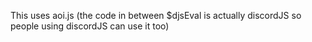 This uses aoi.js (the code in between $djsEval is actually discordJS so people using discordJS can use it too)
